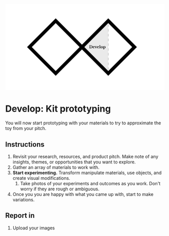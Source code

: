 ![Double Diamond Develop Phase graphic](/assets/dd-process-develop-1200px@2x.png)

# Develop: Kit prototyping

You will now start prototyping with your materials to try to approximate the toy from your pitch.

## Instructions

1. Revisit your research, resources, and product pitch. Make note of any insights, themes, or opportunities that you want to explore.
2. Gather an array of materials to work with.
3. **Start experimenting.** Transform manipulate materials, use objects, and create visual modifications.
    1. Take photos of your experiments and outcomes as you work. Don't worry if they are rough or ambiguous.
5. Once you you are happy with what you came up with, start to make variations.

## Report in

1. Upload your images